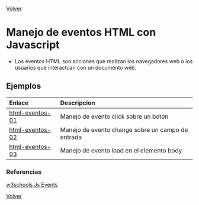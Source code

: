 [Volver](../../../)
# Manejo de eventos HTML con Javascript

- Los eventos HTML son acciones que realizan los navegadores web o los usuarios que interactúan con un documento web.

## Ejemplos 

|Enlace                                |Descripcion        |
|:-----                                |:----------        |
|[html-eventos-01](./01/)   |Manejo de evento click sobre un botón  |
|[html-eventos-02](./02/)   |Manejo de evento change sobre un campo de entrada  |
|[html-eventos-03](./03/)   |Manejo de evento load en el elemento body|


### Referencias
[w3schools Js Events](https://www.w3schools.com/js/js_events.asp)


[Volver](../../../)
